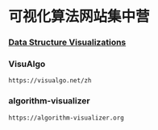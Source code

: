 可视化算法网站集中营
====


### [Data Structure Visualizations](https://www.cs.usfca.edu/~galles/visualization/Algorithms.html "点击跳转")


### VisuAlgo

`https://visualgo.net/zh`


### algorithm-visualizer

`https://algorithm-visualizer.org`
